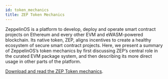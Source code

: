 ```yaml
---
id: token_mechanics
title: ZEP Token Mechanics
---
```


ZeppelinOS is a platform to develop, deploy and operate smart contract projects 
on Ethereum and every other EVM and eWASM-powered blockchain. Its native token, 
ZEP, aligns incentives to create a healthy ecosystem of secure 
smart contract projects. Here, we present a summary of ZeppelinOS’s token 
mechanics by first discussing ZEP’s central role in the curated EVM package system, 
and then describing its more direct usage in other parts of the platform.

[Download and read the ZEP Token mechanics](https://zeppelinos.org/ZEP_Token_Mechanics.pdf).
